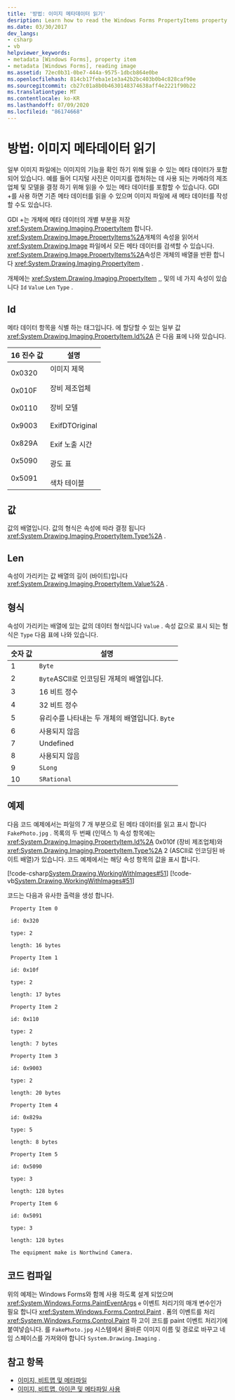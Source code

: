 ```yaml
---
title: '방법: 이미지 메타데이터 읽기'
desription: Learn how to read the Windows Forms PropertyItems property of an Image object to retrieve all the metadata from a file.
ms.date: 03/30/2017
dev_langs:
- csharp
- vb
helpviewer_keywords:
- metadata [Windows Forms], property item
- metadata [Windows Forms], reading image
ms.assetid: 72ec0b31-0be7-444a-9575-1dbcb864e0be
ms.openlocfilehash: 814cb17feba1e1e3a42b2bc403b0b4c828caf90e
ms.sourcegitcommit: cb27c01a8b0b4630148374638aff4e2221f90b22
ms.translationtype: MT
ms.contentlocale: ko-KR
ms.lasthandoff: 07/09/2020
ms.locfileid: "86174668"
---
```

# <a name="how-to-read-image-metadata"></a>방법: 이미지 메타데이터 읽기

일부 이미지 파일에는 이미지의 기능을 확인 하기 위해 읽을 수 있는 메타 데이터가 포함 되어 있습니다. 예를 들어 디지털 사진은 이미지를 캡처하는 데 사용 되는 카메라의 제조업체 및 모델을 결정 하기 위해 읽을 수 있는 메타 데이터를 포함할 수 있습니다. GDI +를 사용 하면 기존 메타 데이터를 읽을 수 있으며 이미지 파일에 새 메타 데이터를 작성할 수도 있습니다.

GDI +는 개체에 메타 데이터의 개별 부분을 저장 <xref:System.Drawing.Imaging.PropertyItem> 합니다. <xref:System.Drawing.Image.PropertyItems%2A>개체의 속성을 읽어서 <xref:System.Drawing.Image> 파일에서 모든 메타 데이터를 검색할 수 있습니다. <xref:System.Drawing.Image.PropertyItems%2A>속성은 개체의 배열을 반환 합니다 <xref:System.Drawing.Imaging.PropertyItem> .

개체에는 <xref:System.Drawing.Imaging.PropertyItem> ,, 및의 네 가지 속성이 있습니다 `Id` `Value` `Len` `Type` .

## <a name="id"></a>Id

메타 데이터 항목을 식별 하는 태그입니다. 에 할당할 수 있는 일부 값 <xref:System.Drawing.Imaging.PropertyItem.Id%2A> 은 다음 표에 나와 있습니다.

|16 진수 값|설명|
|-----------------------|-----------------|
|0x0320<br /><br /> 0x010F<br /><br /> 0x0110<br /><br /> 0x9003<br /><br /> 0x829A<br /><br /> 0x5090<br /><br /> 0x5091|이미지 제목<br /><br /> 장비 제조업체<br /><br /> 장비 모델<br /><br /> ExifDTOriginal<br /><br /> Exif 노출 시간<br /><br /> 광도 표<br /><br /> 색차 테이블|

## <a name="value"></a>값

값의 배열입니다. 값의 형식은 속성에 따라 결정 됩니다 <xref:System.Drawing.Imaging.PropertyItem.Type%2A> .

## <a name="len"></a>Len

속성이 가리키는 값 배열의 길이 (바이트)입니다 <xref:System.Drawing.Imaging.PropertyItem.Value%2A> .

## <a name="type"></a>형식

속성이 가리키는 배열에 있는 값의 데이터 형식입니다 `Value` . 속성 값으로 표시 되는 형식은 `Type` 다음 표에 나와 있습니다.

|숫자 값|설명|
|-------------------|-----------------|
|1|`Byte`|
|2|`Byte`ASCII로 인코딩된 개체의 배열입니다.|
|3|16 비트 정수|
|4|32 비트 정수|
|5|유리수를 나타내는 두 개체의 배열입니다. `Byte`|
|6|사용되지 않음|
|7|Undefined|
|8|사용되지 않음|
|9|`SLong`|
|10|`SRational`|

## <a name="example"></a>예제
  
다음 코드 예제에서는 파일의 7 개 부분으로 된 메타 데이터를 읽고 표시 합니다 `FakePhoto.jpg` . 목록의 두 번째 (인덱스 1) 속성 항목에는 <xref:System.Drawing.Imaging.PropertyItem.Id%2A> 0x010f (장비 제조업체)와 <xref:System.Drawing.Imaging.PropertyItem.Type%2A> 2 (ASCII로 인코딩된 바이트 배열)가 있습니다. 코드 예제에서는 해당 속성 항목의 값을 표시 합니다.

[!code-csharp[System.Drawing.WorkingWithImages#51](~/samples/snippets/csharp/VS_Snippets_Winforms/System.Drawing.WorkingWithImages/CS/Class1.cs#51)]
[!code-vb[System.Drawing.WorkingWithImages#51](~/samples/snippets/visualbasic/VS_Snippets_Winforms/System.Drawing.WorkingWithImages/VB/Class1.vb#51)]

코드는 다음과 유사한 출력을 생성 합니다.

```output
 Property Item 0
  
 id: 0x320
  
 type: 2

 length: 16 bytes
  
 Property Item 1
  
 id: 0x10f
  
 type: 2
  
 length: 17 bytes
  
 Property Item 2
  
 id: 0x110
  
 type: 2
  
 length: 7 bytes
  
 Property Item 3
  
 id: 0x9003
  
 type: 2
  
 length: 20 bytes
  
 Property Item 4
  
 id: 0x829a
  
 type: 5
  
 length: 8 bytes
  
 Property Item 5
  
 id: 0x5090
  
 type: 3
  
 length: 128 bytes
  
 Property Item 6
  
 id: 0x5091
  
 type: 3
  
 length: 128 bytes
  
 The equipment make is Northwind Camera.
 ```

## <a name="compiling-the-code"></a>코드 컴파일

위의 예제는 Windows Forms와 함께 사용 하도록 설계 되었으며 <xref:System.Windows.Forms.PaintEventArgs> `e` 이벤트 처리기의 매개 변수인가 필요 합니다 <xref:System.Windows.Forms.Control.Paint> . 폼의 이벤트를 처리 <xref:System.Windows.Forms.Control.Paint> 하 고이 코드를 paint 이벤트 처리기에 붙여넣습니다. 를 `FakePhoto.jpg` 시스템에서 올바른 이미지 이름 및 경로로 바꾸고 네임 스페이스를 가져와야 합니다 `System.Drawing.Imaging` .

## <a name="see-also"></a>참고 항목

- [이미지, 비트맵 및 메타파일](images-bitmaps-and-metafiles.md)
- [이미지, 비트맵, 아이콘 및 메타파일 사용](working-with-images-bitmaps-icons-and-metafiles.md)
